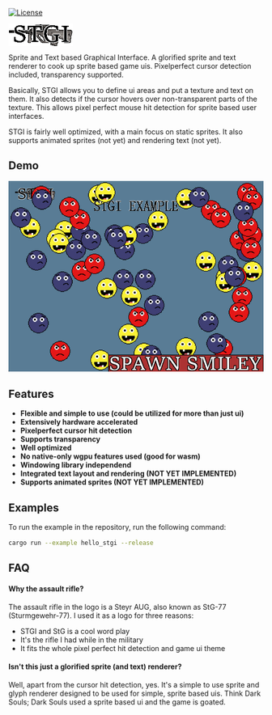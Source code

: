 [![License](https://img.shields.io/badge/license-Apache%202.0-green)](https://opensource.org/licenses/Apache-2.0)

<p align="left">
    <img src="logo.png" alt="Logo" align="center">
</p>

Sprite and Text based Graphical Interface. A glorified sprite and text renderer to cook up sprite based game uis. Pixelperfect cursor detection included, transparency supported.

Basically, STGI allows you to define ui areas and put a texture and text on them. It also detects if the cursor hovers over non-transparent parts of the texture. This allows pixel perfect mouse hit detection for sprite based user interfaces.

STGI is fairly well optimized, with a main focus on static sprites. It also supports animated sprites (not yet) and rendering text (not yet).

## Demo
![hello_stgi example](./showcase.png)

## Features
- **Flexible and simple to use (could be utilized for more than just ui)**
- **Extensively  hardware accelerated**
- **Pixelperfect cursor hit detection**
- **Supports transparency**
- **Well optimized**
- **No native-only wgpu features used (good for wasm)**
- **Windowing library independend**
- **Integrated text layout and rendering (NOT YET IMPLEMENTED)**
- **Supports animated sprites (NOT YET IMPLEMENTED)**

## Examples
To run the example in the repository, run the following command:
```bash
cargo run --example hello_stgi --release
```

## FAQ

#### Why the assault rifle?

The assault rifle in the logo is a Steyr AUG, also known as StG-77 (Sturmgewehr-77). I used it as a logo for three reasons:
- STGI and StG is a cool word play
- It's the rifle I had while in the military
- It fits the whole pixel perfect hit detection and game ui theme

#### Isn't this just a glorified sprite (and text) renderer?

Well, apart from the cursor hit detection, yes. It's a simple to use sprite and glyph renderer designed to be used for simple, sprite based uis. Think Dark Souls; Dark Souls used a sprite based ui and the game is goated.
